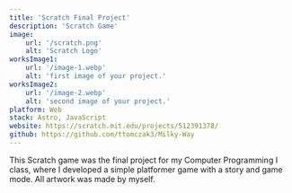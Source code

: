 ```yaml
---
title: 'Scratch Final Project'
description: 'Scratch Game'
image:
    url: '/scratch.png'
    alt: 'Scratch Logo'
worksImage1:
    url: '/image-1.webp'
    alt: 'first image of your project.'
worksImage2:
    url: '/image-2.webp'
    alt: 'second image of your project.'
platform: Web
stack: Astro, JavaScript
website: https://scratch.mit.edu/projects/512391378/
github: https://github.com/ttomczak3/Milky-Way
---
```


This Scratch game was the final project for my Computer Programming I class, where
I developed a simple platformer game with a story and game mode. All artwork was made by
myself.